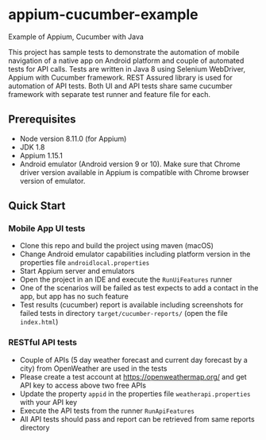 # appium-cucumber-example
Example of Appium, Cucumber with Java


This project has sample tests to demonstrate the automation of mobile navigation of a native app on Android platform and couple of automated tests for API calls. 
Tests are written in Java 8 using Selenium WebDriver, Appium with Cucumber framework.
REST Assured library is used for automation of API tests. Both UI and API tests share same cucumber framework with separate test runner and feature file for each. 

## Prerequisites

- Node version 8.11.0 (for Appium)
- JDK 1.8
- Appium 1.15.1
- Android emulator (Android version 9 or 10). Make sure that Chrome driver version available in Appium is compatible with Chrome browser version of emulator.

## Quick Start

### Mobile App UI tests
- Clone this repo and build the project using maven (macOS)
- Change Android emulator capabilities including platform version in the properties file `androidlocal.properties` 
- Start Appium server and emulators
- Open the project in an IDE and execute the `RunUiFeatures` runner
- One of the scenarios will be failed as test expects to add a contact in the app, but app has no such feature
- Test results (cucumber) report is available including screenshots for failed tests in directory `target/cucumber-reports/` (open the file `index.html`) 

### RESTful API tests
- Couple of APIs (5 day weather forecast and current day forecast by a city) from OpenWeather are used in the tests
- Please create a test account at https://openweathermap.org/ and get API key to access above two free APIs
- Update the property `appid` in the properties file `weatherapi.properties` with your API key
- Execute the API tests from the runner `RunApiFeatures`
- All API tests should pass and report can be retrieved from same reports directory